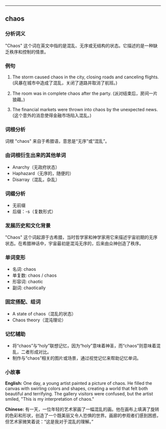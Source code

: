 
---------------
## chaos
### 分析词义
"Chaos" 这个词在英文中指的是混乱、无序或无结构的状态。它描述的是一种缺乏秩序和控制的情景。

### 例句
1. The storm caused chaos in the city, closing roads and canceling flights.
   (风暴在城市中造成了混乱，关闭了道路并取消了航班。)

2. The room was in complete chaos after the party.
   (派对结束后，房间一片狼藉。)

3. The financial markets were thrown into chaos by the unexpected news.
   (这个意外的消息使得金融市场陷入混乱。)

### 词根分析
词根 "chaos" 来自于希腊语，意思是“无序”或“混乱”。

### 由词根衍生出来的其他单词
- Anarchy（无政府状态）
- Haphazard（无序的，随便的）
- Disarray（混乱，杂乱）

### 词缀分析
- 无前缀
- 后缀：-s（复数形式）

### 发展历史和文化背景
"Chaos" 这个词起源于古希腊，当时哲学家和神学家用它来描述宇宙初期的无序状态。在希腊神话中，宇宙最初是混沌无序的，后来由众神创造了秩序。

### 单词变形
- 名词: chaos
- 单复数: chaos / chaos
- 形容词: chaotic
- 副词: chaotically

### 固定搭配、组词
- A state of chaos（混乱的状态）
- Chaos theory（混沌理论）

### 记忆辅助
- 将“chaos”与“holy”联想记忆，因为“holy”意味着神圣，而“chaos”则意味着混乱，二者形成对比。
- 制作与“chaos”相关的图片或场景，通过视觉记忆来帮助记忆单词。

### 小故事
**English:**
One day, a young artist painted a picture of chaos. He filled the canvas with swirling colors and shapes, creating a world that felt both beautiful and terrifying. The gallery visitors were confused, but the artist smiled, "This is my interpretation of chaos."

**Chinese:**
有一天，一位年轻的艺术家画了一幅混乱的画。他在画布上填满了旋转的色彩和形状，创造了一个既美丽又令人恐惧的世界。画廊的参观者们感到困惑，但艺术家微笑着说：“这是我对于混乱的理解。”

